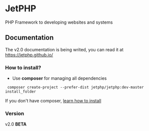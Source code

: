 # JetPHP
PHP Framework to developing websites and systems


## Documentation
The v2.0 documentation is being writed, you can read it at https://jetphp.github.io/

### How to install?

* Use **composer** for managing all dependencies

```
 composer create-project --prefer-dist jetphp/jetphp:dev-master install_folder
```

If you don't have composer, [learn how to install](https://getcomposer.org/)

### Version

v2.0 **BETA**
